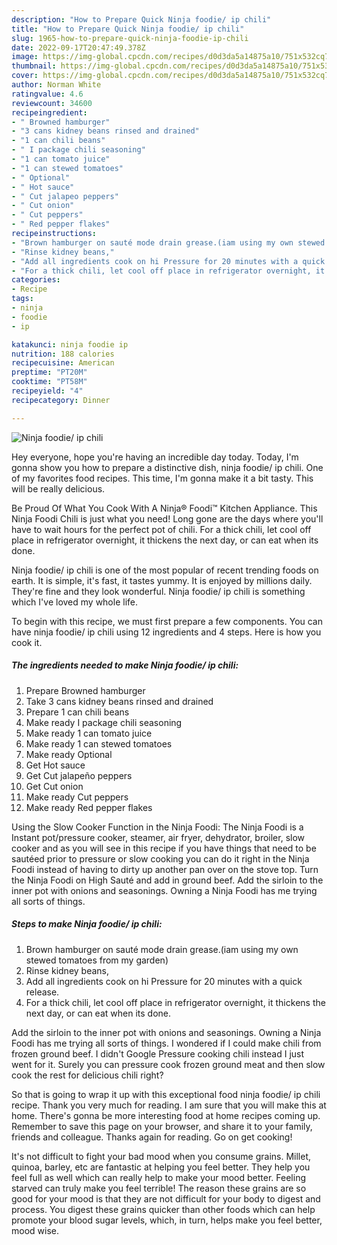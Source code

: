 ```yaml
---
description: "How to Prepare Quick Ninja foodie/ ip chili"
title: "How to Prepare Quick Ninja foodie/ ip chili"
slug: 1965-how-to-prepare-quick-ninja-foodie-ip-chili
date: 2022-09-17T20:47:49.378Z
image: https://img-global.cpcdn.com/recipes/d0d3da5a14875a10/751x532cq70/ninja-foodie-ip-chili-recipe-main-photo.jpg
thumbnail: https://img-global.cpcdn.com/recipes/d0d3da5a14875a10/751x532cq70/ninja-foodie-ip-chili-recipe-main-photo.jpg
cover: https://img-global.cpcdn.com/recipes/d0d3da5a14875a10/751x532cq70/ninja-foodie-ip-chili-recipe-main-photo.jpg
author: Norman White
ratingvalue: 4.6
reviewcount: 34600
recipeingredient:
- " Browned hamburger"
- "3 cans kidney beans rinsed and drained"
- "1 can chili beans"
- " I package chili seasoning"
- "1 can tomato juice"
- "1 can stewed tomatoes"
- " Optional"
- " Hot sauce"
- " Cut jalapeo peppers"
- " Cut onion"
- " Cut peppers"
- " Red pepper flakes"
recipeinstructions:
- "Brown hamburger on sauté mode drain grease.(iam using my own stewed tomatoes from my garden)"
- "Rinse kidney beans,"
- "Add all ingredients cook on hi Pressure for 20 minutes with a quick release."
- "For a thick chili, let cool off place in refrigerator overnight, it thickens the next day, or can eat when its done."
categories:
- Recipe
tags:
- ninja
- foodie
- ip

katakunci: ninja foodie ip 
nutrition: 188 calories
recipecuisine: American
preptime: "PT20M"
cooktime: "PT58M"
recipeyield: "4"
recipecategory: Dinner

---
```



![Ninja foodie/ ip chili](https://img-global.cpcdn.com/recipes/d0d3da5a14875a10/751x532cq70/ninja-foodie-ip-chili-recipe-main-photo.jpg)

Hey everyone, hope you're having an incredible day today. Today, I'm gonna show you how to prepare a distinctive dish, ninja foodie/ ip chili. One of my favorites food recipes. This time, I'm gonna make it a bit tasty. This will be really delicious.

Be Proud Of What You Cook With A Ninja® Foodi™ Kitchen Appliance. This Ninja Foodi Chili is just what you need! Long gone are the days where you&#39;ll have to wait hours for the perfect pot of chili. For a thick chili, let cool off place in refrigerator overnight, it thickens the next day, or can eat when its done.

Ninja foodie/ ip chili is one of the most popular of recent trending foods on earth. It is simple, it's fast, it tastes yummy. It is enjoyed by millions daily. They're fine and they look wonderful. Ninja foodie/ ip chili is something which I've loved my whole life.


To begin with this recipe, we must first prepare a few components. You can have ninja foodie/ ip chili using 12 ingredients and 4 steps. Here is how you cook it.

<!--inarticleads1-->

##### The ingredients needed to make Ninja foodie/ ip chili:

1. Prepare  Browned hamburger
1. Take 3 cans kidney beans rinsed and drained
1. Prepare 1 can chili beans
1. Make ready  I package chili seasoning
1. Make ready 1 can tomato juice
1. Make ready 1 can stewed tomatoes
1. Make ready  Optional
1. Get  Hot sauce
1. Get  Cut jalapeño peppers
1. Get  Cut onion
1. Make ready  Cut peppers
1. Make ready  Red pepper flakes


Using the Slow Cooker Function in the Ninja Foodi: The Ninja Foodi is a Instant pot/pressure cooker, steamer, air fryer, dehydrator, broiler, slow cooker and as you will see in this recipe if you have things that need to be sautéed prior to pressure or slow cooking you can do it right in the Ninja Foodi instead of having to dirty up another pan over on the stove top. Turn the Ninja Foodi on High Sauté and add in ground beef. Add the sirloin to the inner pot with onions and seasonings. Owning a Ninja Foodi has me trying all sorts of things. 

<!--inarticleads2-->

##### Steps to make Ninja foodie/ ip chili:

1. Brown hamburger on sauté mode drain grease.(iam using my own stewed tomatoes from my garden)
1. Rinse kidney beans,
1. Add all ingredients cook on hi Pressure for 20 minutes with a quick release.
1. For a thick chili, let cool off place in refrigerator overnight, it thickens the next day, or can eat when its done.


Add the sirloin to the inner pot with onions and seasonings. Owning a Ninja Foodi has me trying all sorts of things. I wondered if I could make chili from frozen ground beef. I didn&#39;t Google Pressure cooking chili instead I just went for it. Surely you can pressure cook frozen ground meat and then slow cook the rest for delicious chili right? 

So that is going to wrap it up with this exceptional food ninja foodie/ ip chili recipe. Thank you very much for reading. I am sure that you will make this at home. There's gonna be more interesting food at home recipes coming up. Remember to save this page on your browser, and share it to your family, friends and colleague. Thanks again for reading. Go on get cooking!

It's not difficult to fight your bad mood when you consume grains. Millet, quinoa, barley, etc are fantastic at helping you feel better. They help you feel full as well which can really help to make your mood better. Feeling starved can truly make you feel terrible! The reason these grains are so good for your mood is that they are not difficult for your body to digest and process. You digest these grains quicker than other foods which can help promote your blood sugar levels, which, in turn, helps make you feel better, mood wise.
